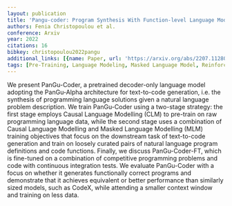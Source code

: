 ```yaml
---
layout: publication
title: 'Pangu-coder: Program Synthesis With Function-level Language Modeling'
authors: Fenia Christopoulou et al.
conference: Arxiv
year: 2022
citations: 16
bibkey: christopoulou2022pangu
additional_links: [{name: Paper, url: 'https://arxiv.org/abs/2207.11280'}]
tags: [Pre-Training, Language Modeling, Masked Language Model, Reinforcement Learning]
---
```

We present PanGu-Coder, a pretrained decoder-only language model adopting the
PanGu-Alpha architecture for text-to-code generation, i.e. the synthesis of
programming language solutions given a natural language problem description. We
train PanGu-Coder using a two-stage strategy: the first stage employs Causal
Language Modelling (CLM) to pre-train on raw programming language data, while
the second stage uses a combination of Causal Language Modelling and Masked
Language Modelling (MLM) training objectives that focus on the downstream task
of text-to-code generation and train on loosely curated pairs of natural
language program definitions and code functions. Finally, we discuss
PanGu-Coder-FT, which is fine-tuned on a combination of competitive programming
problems and code with continuous integration tests. We evaluate PanGu-Coder
with a focus on whether it generates functionally correct programs and
demonstrate that it achieves equivalent or better performance than similarly
sized models, such as CodeX, while attending a smaller context window and
training on less data.